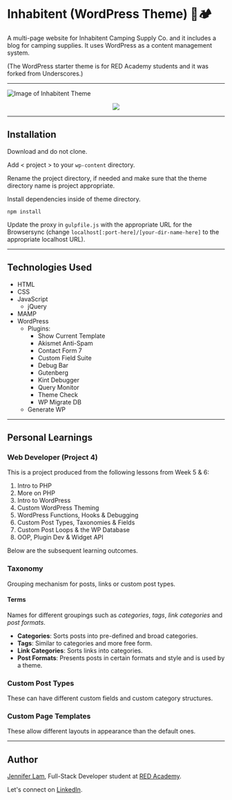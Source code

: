 # Inhabitent (WordPress Theme) 🛶🏕

A multi-page website for Inhabitent Camping Supply Co. and it includes a blog for camping supplies. It uses WordPress as a content management system.

(The WordPress starter theme is for RED Academy students and it was forked from Underscores.)

---

![Image of Inhabitent Theme](https://github.com/nejmal/Inhabitent/blob/master/inhabitent.png)

<p align="center"><img src="https://github.com/nejmal/Inhabitent/blob/master/inhabitent.gif"></p>

---

## Installation

Download and do not clone.

Add < project > to your `wp-content` directory.

Rename the project directory, if needed and make sure that the theme directory name is project appropriate.

Install dependencies inside of theme directory.

```
npm install
```

Update the proxy in `gulpfile.js` with the appropriate URL for the Browsersync (change `localhost[:port-here]/[your-dir-name-here]` to the appropriate localhost URL).

---

## Technologies Used

- HTML
- CSS
- JavaScript
  - jQuery
- MAMP
- WordPress
  - Plugins:
    - Show Current Template
    - Akismet Anti-Spam
    - Contact Form 7
    - Custom Field Suite
    - Debug Bar
    - Gutenberg
    - Kint Debugger
    - Query Monitor
    - Theme Check
    - WP Migrate DB
  - Generate WP

---

## Personal Learnings

### Web Developer (Project 4)

This is a project produced from the following lessons from Week 5 & 6:

1. Intro to PHP
2. More on PHP
3. Intro to WordPress
4. Custom WordPress Theming
5. WordPress Functions, Hooks & Debugging
6. Custom Post Types, Taxonomies & Fields
7. Custom Post Loops & the WP Database
8. OOP, Plugin Dev & Widget API

Below are the subsequent learning outcomes.

### Taxonomy

Grouping mechanism for posts, links or custom post types.

#### Terms

Names for different groupings such as _categories_, _tags_, _link categories_ and _post formats_.

- **Categories**: Sorts posts into pre-defined and broad categories.
- **Tags**: Similar to categories and more free form.
- **Link Categories**: Sorts links into categories.
- **Post Formats**: Presents posts in certain formats and style and is used by a theme.

### Custom Post Types

These can have different custom fields and custom category structures.

### Custom Page Templates

These allow different layouts in appearance than the default ones.

---

## Author

[Jennifer Lam](https://github.com/agalcalledjen), Full-Stack Developer student at [RED Academy](https://redacademy.com/vancouver/).

Let's connect on [LinkedIn](https://www.linkedin.com/in/jenniferlam-/).
